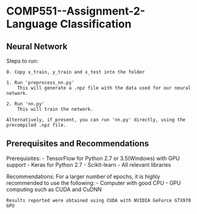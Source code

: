 # COMP551--Assignment-2- Language Classification

## Neural Network

Steps to run:

	0. Copy x_train, y_train and x_test into the folder
	
	1. Run 'preprocess_nn.py'
		This will generate a .npz file with the data used for our neural network.

	2. Run 'nn.py'
		This will train the network.

	Alternatively, if present, you can run 'nn.py' directly, using the precompiled .npz file.

## Prerequisites and Recommendations

Prerequisites:
	- TensorFlow for Python 2.7 or 3.5(Windows) with GPU support
	- Keras for Python 2.7
	- Scikit-learn
	- All relevant libraries

Recommendations:
	For a larger number of epochs, it is highly recommended to use the following:
	- Computer with good CPU
	- GPU computing such as CUDA and CuDNN

	Results reported were obtained using CUDA with NVIDIA GeForce GTX970 GPU
